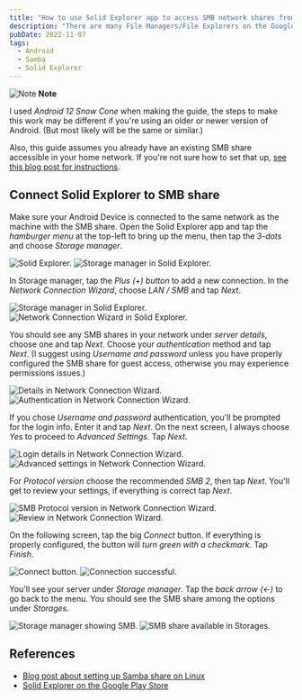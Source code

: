 ```yaml
---
title: "How to use Solid Explorer app to access SMB network shares from an Android device"
description: "There are many File Managers/File Explorers on the Google Play Store, but I wanted to easily access the Samba share on my server while on my home network. Solid Explorer is the solution I went with and it works well, so here is a quick guide to setting it up."
pubDate: 2022-11-07
tags:
  - Android
  - Samba
  - Solid Explorer
---
```


<div>
  <div class="note">
    <span>
      <img src="/assets/note.svg" class="note-icon" loading="eager" decoding="async" alt="Note" />
      <b>Note</b>
    </span>
    <p>
      I used <em>Android 12 Snow Cone</em> when making the guide, the steps to make this work may be different if you're using an older or newer version of Android. (But most likely will be the same or similar.)
    </p>
    <p>
      Also, this guide assumes you already have an existing SMB share accessible in your home network. If you're not sure how to set that up, <a href="/blog/setup-a-samba-share-on-linux-via-command-line" target="_blank">see this blog post for instructions</a>.
    </p>
  </div>
</div>

## Connect Solid Explorer to SMB share

Make sure your Android Device is connected to the same network as the machine with the SMB share. Open the Solid Explorer app and
tap the _hamburger menu_ at the top-left to bring up the menu, then tap the _3-dots_ and choose _Storage manager_.

![Solid Explorer.](../../img/blog/solidexplorer1.jpg)
![Storage manager in Solid Explorer.](../../img/blog/solidexplorer2.jpg)


In Storage manager, tap the _Plus (+) button_ to add a new connection. In the _Network Connection Wizard_, choose _LAN / SMB_ and tap _Next_.

![Storage manager in Solid Explorer.](../../img/blog/solidexplorer3.jpg)
![Network Connection Wizard in Solid Explorer.](../../img/blog/solidexplorer4.jpg)

You should see any SMB shares in your network under _server details_, choose one and tap _Next_. Choose your _authentication_ method and tap _Next_. (I suggest using _Username and password_ unless you have properly configured the SMB share for guest access, otherwise you may experience permissions issues.)

![Details in Network Connection Wizard.](../../img/blog/solidexplorer5.jpg)
![Authentication in Network Connection Wizard.](../../img/blog/solidexplorer6.jpg)

If you chose _Username and password_ authentication, you'll be prompted for the login info. Enter it and tap _Next_. On the next screen, I always choose _Yes_ to proceed to _Advanced Settings_. Tap _Next_.

![Login details in Network Connection Wizard.](../../img/blog/solidexplorer7.jpg)
![Advanced settings in Network Connection Wizard.](../../img/blog/solidexplorer8.jpg)

For _Protocol version_ choose the recommended _SMB 2_, then tap _Next_. You'll get to review your settings, if everything is correct tap _Next_.

![SMB Protocol version in Network Connection Wizard.](../../img/blog/solidexplorer9.jpg)
![Review in Network Connection Wizard.](../../img/blog/solidexplorer10.jpg)

On the following screen, tap the big _Connect_ button. If everything is properly configured, the button will _turn green with a checkmark_. Tap _Finish_.

![Connect button.](../../img/blog/solidexplorer11.jpg)
![Connection successful.](../../img/blog/solidexplorer12.jpg)

You'll see your server under _Storage manager_. Tap the _back arrow (<-)_ to go back to the menu. You should see the SMB share among the options under _Storages_.

![Storage manager showing SMB.](../../img/blog/solidexplorer13.jpg)
![SMB share available in Storages.](../../img/blog/solidexplorer14.jpg)

## References

- <a href="/setup-a-samba-share-on-linux-via-command-line" target="_blank">Blog post about setting up Samba share on Linux</a>
- <a href="https://play.google.com/store/apps/details?id=pl.solidexplorer2&hl=en_US&gl=US&pli=1" target="_blank">Solid Explorer on the Google Play Store</a>
